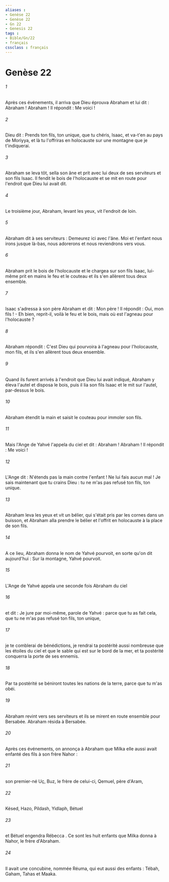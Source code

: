 ```yaml
---
aliases : 
- Genèse 22
- Genèse 22
- Gn 22
- Genesis 22
tags : 
- Bible/Gn/22
- français
cssclass : français
---
```


# Genèse 22

###### 1
Après ces événements, il arriva que Dieu éprouva Abraham et lui dit : Abraham ! Abraham ! Il répondit : Me voici ! 
###### 2
Dieu dit : Prends ton fils, ton unique, que tu chéris, Isaac, et va-t'en au pays de Moriyya, et là tu l'offriras en holocauste sur une montagne que je t'indiquerai. 
###### 3
Abraham se leva tôt, sella son âne et prit avec lui deux de ses serviteurs et son fils Isaac. Il fendit le bois de l'holocauste et se mit en route pour l'endroit que Dieu lui avait dit. 
###### 4
Le troisième jour, Abraham, levant les yeux, vit l'endroit de loin. 
###### 5
Abraham dit à ses serviteurs : Demeurez ici avec l'âne. Moi et l'enfant nous irons jusque là-bas, nous adorerons et nous reviendrons vers vous. 
###### 6
Abraham prit le bois de l'holocauste et le chargea sur son fils Isaac, lui-même prit en mains le feu et le couteau et ils s'en allèrent tous deux ensemble. 
###### 7
Isaac s'adressa à son père Abraham et dit : Mon père ! Il répondit : Oui, mon fils ! - Eh bien, reprit-il, voilà le feu et le bois, mais où est l'agneau pour l'holocauste ? 
###### 8
Abraham répondit : C'est Dieu qui pourvoira à l'agneau pour l'holocauste, mon fils, et ils s'en allèrent tous deux ensemble.
###### 9
Quand ils furent arrivés à l'endroit que Dieu lui avait indiqué, Abraham y éleva l'autel et disposa le bois, puis il lia son fils Isaac et le mit sur l'autel, par-dessus le bois. 
###### 10
Abraham étendit la main et saisit le couteau pour immoler son fils.
###### 11
Mais l'Ange de Yahvé l'appela du ciel et dit : Abraham ! Abraham ! Il répondit : Me voici ! 
###### 12
L'Ange dit : N'étends pas la main contre l'enfant ! Ne lui fais aucun mal ! Je sais maintenant que tu crains Dieu : tu ne m'as pas refusé ton fils, ton unique. 
###### 13
Abraham leva les yeux et vit un bélier, qui s'était pris par les cornes dans un buisson, et Abraham alla prendre le bélier et l'offrit en holocauste à la place de son fils. 
###### 14
A ce lieu, Abraham donna le nom de Yahvé pourvoit, en sorte qu'on dit aujourd'hui : Sur la montagne, Yahvé pourvoit. 
###### 15
L'Ange de Yahvé appela une seconde fois Abraham du ciel 
###### 16
et dit : Je jure par moi-même, parole de Yahvé : parce que tu as fait cela, que tu ne m'as pas refusé ton fils, ton unique, 
###### 17
je te comblerai de bénédictions, je rendrai ta postérité aussi nombreuse que les étoiles du ciel et que le sable qui est sur le bord de la mer, et ta postérité conquerra la porte de ses ennemis. 
###### 18
Par ta postérité se béniront toutes les nations de la terre, parce que tu m'as obéi. 
###### 19
Abraham revint vers ses serviteurs et ils se mirent en route ensemble pour Bersabée. Abraham résida à Bersabée.
###### 20
Après ces événements, on annonça à Abraham que Milka elle aussi avait enfanté des fils à son frère Nahor : 
###### 21
son premier-né Uç, Buz, le frère de celui-ci, Qemuel, père d'Aram, 
###### 22
Késed, Hazo, Pildash, Yidlaph, Bétuel 
###### 23
et Bétuel engendra Rébecca . Ce sont les huit enfants que Milka donna à Nahor, le frère d'Abraham. 
###### 24
Il avait une concubine, nommée Réuma, qui eut aussi des enfants : Tébah, Gaham, Tahas et Maaka.
